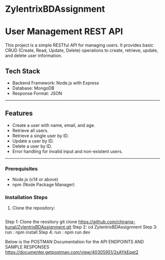 # ZylentrixBDAssignment
# User Management REST API

This project is a simple RESTful API for managing users. It provides basic CRUD (Create, Read, Update, Delete) operations to create, retrieve, update, and delete user information.

## Tech Stack

- Backend Framework: Node.js with Express  
- Database: MongoDB
- Response Format: JSON  

---

## Features

- Create a user with name, email, and age.
- Retrieve all users.
- Retrieve a single user by ID.
- Update a user by ID.
- Delete a user by ID.
- Error handling for invalid input and non-existent users.

---

### Prerequisites

- Node.js (v14 or above)
- npm (Node Package Manager)

### Installation Steps

1. Clone the repository:
   ```bash 
Step 1: Clone the reository git clone https://github.com/chirania-kunal/ZylentrixBDAssignment.git
Step 2: cd ZylentrixBDAssignment
Step 3: run : npm install
Step 4: run : npm run dev

Below is the POSTMAN Documentation for the API ENDPOINTS AND SAMPLE RESPONSES
https://documenter.getpostman.com/view/40305951/2sAYkEqet2
